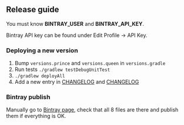 ## Release guide

You must know **BINTRAY_USER** and **BINTRAY_API_KEY**.

Bintray API key can be found under Edit Profile -> API Key.

### Deploying a new version

1. Bump `versions.prince` and `versions.queen` in `versions.gradle`
2. Run tests `./gradlew testDebugUnitTest`
3. `./gradlew deployAll`
4. Add a new entry in [CHANGELOG](https://github.com/infinum/Android-Prince-of-Versions/blob/master/prince-of-versions/CHANGELOG.md) and [CHANGELOG](https://github.com/infinum/Android-Prince-of-Versions/blob/master/queen-of-versions/CHANGELOG.md)

### Bintray publish

Manually go to [Bintray page](https://bintray.com/infinum/android), check that all 8 files are there and publish them if everything is OK.